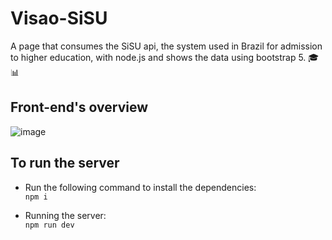 # Visao-SiSU
A page that consumes the SiSU api, the system used in Brazil for admission to higher education, with node.js and shows the data using bootstrap 5. 🎓📊

## Front-end's overview

![image](https://github.com/lars-brg/Visao-SiSU/assets/118675951/c3db3c63-15a9-4f2c-a391-4de24ab57aa2)

## To run the server

- Run the following command to install the dependencies: <br>
`npm i`

- Running the server: <br>
`npm run dev`
